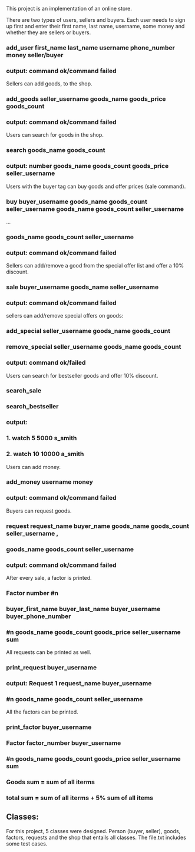 This project is an implementation of an online store.

There are two types of users, sellers and buyers. 
Each user needs to sign up first and enter their first name, last name, username, some money and whether they are sellers or buyers. 
### add_user first_name last_name username phone_number money seller/buyer
### output: command ok/command failed

Sellers can add goods, to the shop. 
### add_goods seller_username goods_name goods_price goods_count
### output: command ok/command failed

Users can search for goods in the shop.
### search goods_name goods_count
### output: number goods_name goods_count goods_price seller_username

Users with the buyer tag can buy goods and offer prices (sale command). 
### buy buyer_username goods_name goods_count seller_username goods_name goods_count seller_username 
...
### goods_name goods_count seller_username 
### output: command ok/command failed

Sellers can add/remove a good from the special offer list and offer a 10% discount. 
### sale buyer_username goods_name seller_username 
### output: command ok/command failed

sellers can add/remove special offers on goods:
### add_special seller_username goods_name goods_count  
### remove_special seller_username goods_name goods_count
### output: command ok/failed

Users can search for bestseller goods and offer 10% discount.
### search_sale
### search_bestseller
### output: 
### 1. watch 5 5000 s_smith
### 2. watch 10 10000 a_smith

Users can add money. 
### add_money username money
### output: command ok/command failed

Buyers can request goods.
### request request_name buyer_name goods_name goods_count seller_username , 
### goods_name goods_count seller_username
### output: command ok/command failed

After every sale, a factor is printed. 
### Factor number #n
### buyer_first_name buyer_last_name buyer_username buyer_phone_number 
### #n goods_name goods_count goods_price seller_username sum 

All requests can be printed as well. 
### print_request buyer_username
### output: Request 1 request_name buyer_username 
### #n goods_name goods_count seller_username

All the factors can be printed. 
### print_factor buyer_username
### Factor factor_number buyer_username
### #n goods_name goods_count goods_price seller_username sum
### Goods sum = sum of all iterms
### total sum = sum of all iterms + 5% sum of all items

## Classes:
For this project, 5 classes were designed. Person (buyer, seller), goods, factors, requests and the shop that entails all classes. 
The file.txt includes some test cases. 


